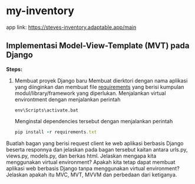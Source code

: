 # my-inventory
app link: https://steves-inventory.adaptable.app/main

## Implementasi Model-View-Template (MVT) pada Django
**Steps:**
1.  Membuat proyek Django baru
    Membuat  dierktori dengan nama aplikasi yang diinginkan dan membuat file [requirements](/requirements.txt) yang berisi kumpulan modul/library/framework yang diperlukan.
    Menjalankan virtual environtment dengan menjalankan perintah
    ```
    env\Scripts\activate.bat
    ```
    Menginstal dependencies tersebut dengan menjalankan perintah
    ```ruby
    pip install -r requirements.txt
    ```
    





Buatlah bagan yang berisi request client ke web aplikasi berbasis Django beserta responnya dan jelaskan pada bagan tersebut kaitan antara urls.py, views.py, models.py, dan berkas html.
Jelaskan mengapa kita menggunakan virtual environment? Apakah kita tetap dapat membuat aplikasi web berbasis Django tanpa menggunakan virtual environment?
Jelaskan apakah itu MVC, MVT, MVVM dan perbedaan dari ketiganya.